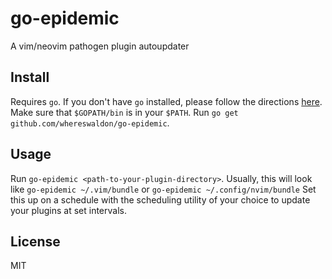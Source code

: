 # go-epidemic
A vim/neovim pathogen plugin autoupdater

## Install
Requires `go`. If you don't have `go` installed, please follow the directions [here](https://golang.org/doc/install).
Make sure that `$GOPATH/bin` is in your `$PATH`.
Run `go get github.com/whereswaldon/go-epidemic`.

## Usage
Run `go-epidemic <path-to-your-plugin-directory>`.
Usually, this will look like `go-epidemic ~/.vim/bundle` or `go-epidemic ~/.config/nvim/bundle`
Set this up on a schedule with the scheduling utility of your choice to update your
plugins at set intervals.

## License
MIT
